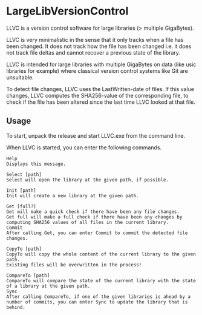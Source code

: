 # LargeLibVersionControl

LLVC is a version control software for large libraries (> multiple GigaBytes).

LLVC is very minimalistic in the sense that it only tracks when a file has been changed.
It does not track how the file has been changed i.e. it does not track file deltas and cannot
recover a previous state of the library.

LLVC is intended for large libraries with multiple GigaBytes on data (like usic libraries for example)
where classical version control systems like Git are unsuitable.

To detect file changes, LLVC uses the LastWritten-date of files.
If this value changes, LLVC computes the SHA256-value of
the corresponding file, to check if the file has been altered since the last time LLVC looked at that file.

## Usage

To start, unpack the release and start LLVC.exe from the command line.

When LLVC is started, you can enter the following commands.

```
Help
Displays this message.

Select [path]
Select will open the library at the given path, if possible.

Init [path]
Init will create a new library at the given path.

Get [full?]
Get will make a quick check if there have been any file changes.
Get full will make a full check if there have been any changes by computing SHA256 values of all files in the current library.
Commit
After calling Get, you can enter Commit to commit the detected file changes.

CopyTo [path]
CopyTo will copy the whole content of the current library to the given path.
Existing files will be overwritten in the process!

CompareTo [path]
CompareTo will compare the state of the current library with the state of a library at the given path.
Sync
After calling CompareTo, if one of the given libraries is ahead by a number of commits, you can enter Sync to update the library that is behind.
```

